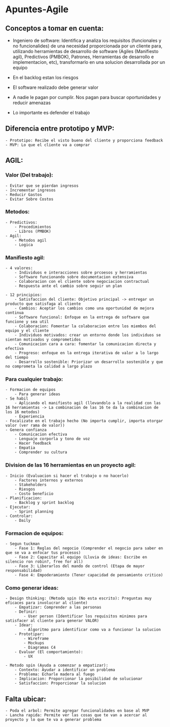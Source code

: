 # Apuntes-Agile

## Conceptos a tomar en cuenta:

- Ingeniero de software: Identifica y analiza los requisitos (funcionales y no funcionalides) de una necesidad proporcionada por un cliente para, utilizando herramientas de desarrollo de software (Agiles (Manifiesto agil), Predictivos (PMBOK), Patrones, Herramientas de desarrollo e implementacion, etc), transformarlo en una solucion desarrollada por un equipo

- En el backlog estan los riesgos

- El software realizado debe generar valor

- A nadie le pagan por cumplir. Nos pagan para buscar oportunidades y reducir amenazas

- Lo importante es defender el trabajo

## Diferencia entre prototipo y MVP: 
	- Prototipo: Recibe el visto bueno del cliente y proporciona feedback
	- MVP: Lo que el cliente va a comprar

## AGIL:

### Valor (Del trabajo): 
	- Evitar que se pierdan ingresos
	- Incrementar ingresos
	- Reducir Gastos
	- Evitar Sobre Costos

### Metodos: 
	- Predictivos:
		- Procedimientos
		- Libros (PMBOK)
	- Agil:
		- Metodos agil
		- Logica

### Manifiesto agil:

	- 4 valores:
		- Individuos e interacciones sobre prcoesos y herramientas
		- Software funcionando sobre documentacion extensiva
		- Colaboracion con el cliente sobre negociacion contractual
		- Respuesta ante el cambio sobre seguir un plan
	
	- 12 principios:
		- Satisfaccion del cliente: Objetivo principal -> entregar un producto que satisfaga al cliente
		- Cambios: Aceptar los cambios como una oportunidad de mejora continua
		- Software funcional: Enfoque en la entrega de software que funcione y sea util
		- Colaboracion: Fomentar la colaboracion entre los miembos del equipo y el cliente
		- Individuos motivados: crear un entorno donde los individuos se sientan motivados y comprometidos
		- Comunicacion cara a cara: fomentar la comunicacion directa y efectiva
		- Progreso: enfoque en la entrega iterativa de valor a lo largo del tiempo
		- Desarrollo sostenible: Priorizar un desarrollo sostenible y que no comprometa la calidad a largo plazo

### Para cualquier trabajo:
	- Formacion de equipos
		- Para generar ideas
	- Se habil
		- Aplicando el manifiesto agil (llevandolo a la realidad con las 16 herramientas -> La combinacion de las 16 te da la combinacion de los 16 metodos)
		- Experiencia
	- Focalizate en el trabajo hecho (No importa cumplir, importa otorgar valor (ver rama de valor))
	- Genera confianza
		- Comunicacion efectiva
		- Lenguaje corporla y tono de voz
		- Hacer feedback
		- Empatia
		- Comprender su cultura

### Division de las 16 herramientas en un proyecto agil:
	- Inicio (Evaluacion si hacer el trabajo o no hacerlo)
		- Factores internos y externos
		- Stakeholders
		- Riesgos
		- Costo beneficio
	- Planificacion:
		- Backlog y sprint backlog
	- Ejecutar:
		- Sprint planning
	- Controlar:
		- Daily
	
### Formacion de equipos:
	- Segun tuckman 
		- Fase 1: Reglas del negocio (Comprender el negocio para saber en que se va a enfocar tus procesos)
		- Fase 2: Capacitar al equipo (Lluvia de ideas: Escribe en silencio ron robin?, free for all)
		- Fase 3: Liberarlos del mando de control (Etapa de mayor responsabilidad)
		- Fase 4: Empoderamiento (Tener capacidad de pensamiento critico)

### Como generar ideas:
	- Design thinking: (Metodo spin (No esta escrito): Preguntas muy eficaces para involucrar al cliente)
		- Empatizar: Comprender a las personas
		- Definir: 
			- User person (Identificar los requisitos minimos para satisfacer al cliente para generar VALOR)
		- Idear:
			- Algoritmo para identificar como va a funcionar la solucion
		- Prototipar:
			- Wireframe
			- Mockups
			- Diagramas C4
		- Evaluar (El comportamiento):
			- UX
	
	- Metodo spin (Ayuda a comenzar a empatizar):
		- Contexto: Ayudar a identificar un problema
		- Problema: Echarle madera al fuego
		- Implicacion: Proporcionar la posibilidad de solucionar
		- Satisfaccion: Proporcionar la solucion

## Falta ubicar:
	- Poda el arbol: Permite agregar funcionalidades en base al MVP
	- Lancha rapida: Permite ver las cosas que te van a acercar al proyecto y lo que te va a generar problema